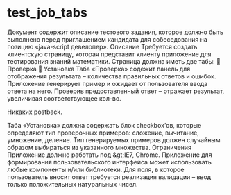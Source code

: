 # test_job_tabs
  Документ содержит описание тестового задания, которое должно быть выполнено перед  приглашением кандидата для собеседования на позицию «java-script девелопер».  Описание  Требуется создать клиентскую страницу, которая представит клиенту приложение для тестирования  знаний математики. Страница должна иметь две табы: 
 Проверка 
 Установка 
  Таба «Проверка» содежит панель для отображения результата – количества правильных ответов и  ошибок. Приложение генерирует пример и ожидает от пользователя ввода ответа на него. Проверив  предоставленный ответ – отражает результат, увеличивая соответствующее кол-во.
  
  Никаких postback.
  
  Таба «Установка» должна содержать блок checkbox’ов, которые определяют тип проверочных  примеров: сложение, вычитание, умножение, деление. Тип генерируемых примеров должен  случайным образом выбираться из указанного множества.  Ограничения  Приложение должно работать под &amp;gt;IE7, Chrome.  Приложение для формирования пользовательского интерфейса может использовать любые  компоненты и/или библиотеки.   Для поля, в которое пользователь вносит ответ требуется реализация валидации – ввод только  положительных натуральных чисел.
